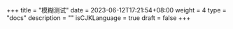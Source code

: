 +++
title = "模糊测试"
date = 2023-06-12T17:21:54+08:00
weight = 4
type = "docs"
description = ""
isCJKLanguage = true
draft = false
+++